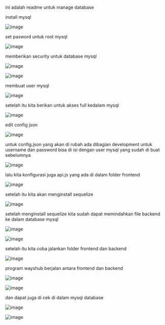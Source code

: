 ini adalah readme untuk manage database

install mysql

![image](https://user-images.githubusercontent.com/68781074/216342805-5b02a739-d2a6-43c2-a8a2-45c8d80a7558.png)

set pasword untuk root mysql

![image](https://user-images.githubusercontent.com/68781074/216343803-751de156-80d8-4816-baba-54724029b2cc.png)


memberikan security untuk database mysql

![image](https://user-images.githubusercontent.com/68781074/216344047-e8de10e0-8216-42f3-a8d1-c589ace1d562.png)

![image](https://user-images.githubusercontent.com/68781074/216344153-8a6dbaad-1fa1-4af3-b9fe-d39d76ff1ab8.png)

membuat user mysql

![image](https://user-images.githubusercontent.com/68781074/216344411-65c23963-f062-4959-9cdb-d7e5163a9343.png)

setelah itu kita berikan untuk akses full kedalam mysql

![image](https://user-images.githubusercontent.com/68781074/216346413-7e176371-ade5-4936-89c5-2a2d13bb959a.png)

edit config json

![image](https://user-images.githubusercontent.com/68781074/216345072-17f51b51-b982-4855-b628-fd0df934fe3e.png)

untuk config.json yang akan di rubah ada dibagian development untuk username dan password bisa di isi dengan user mysql yang sudah di buat sebelumnya

![image](https://user-images.githubusercontent.com/68781074/216345268-7753b64d-e5c2-4474-b649-604f33498524.png)

lalu kita konfigurasi juga api.js yang ada di dalam folder frontend

![image](https://user-images.githubusercontent.com/68781074/216347754-e1b2ebe0-1005-45cb-acda-fdcd44105563.png)



setelah itu kita akan menginstall sequelize

![image](https://user-images.githubusercontent.com/68781074/216345781-69c33aff-bdef-437a-8538-34d2507b3dd2.png)

setelah menginstall sequelize kita sudah dapat memindahkan file backend ke dalam database mysql

![image](https://user-images.githubusercontent.com/68781074/216346553-94b5e111-c7bf-498d-b049-d152185e28c1.png)

![image](https://user-images.githubusercontent.com/68781074/216346609-c5cca84d-2af9-4365-952c-00b9dd27a2d8.png)

setelah itu kita coba jalankan folder frontend dan backend

![image](https://user-images.githubusercontent.com/68781074/216346972-7ac463d8-5c76-4dde-b93b-382db85f6be7.png)

program wayshub berjalan antara frontend dan backend

![image](https://user-images.githubusercontent.com/68781074/216348638-e82a2684-36bf-496d-a93c-2d4fbf73a6f7.png)

![image](https://user-images.githubusercontent.com/68781074/216348722-c9dd1731-1d54-4ff8-b417-dcbc89b54b30.png)

dan dapat juga di cek di dalam mysql database

![image](https://user-images.githubusercontent.com/68781074/216349082-d49d2ac9-4d11-4ccb-8435-d77ac98d8ff0.png)

![image](https://user-images.githubusercontent.com/68781074/216349171-e2f1a2f5-2399-4e1d-a6f9-74dd128b6919.png)


